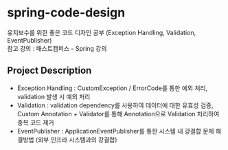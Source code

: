 # spring-code-design
유지보수를 위한 좋은 코드 디자인 공부 (Exception Handling, Validation, EventPublisher)                    
참고 강의 : 패스트캠퍼스 - Spring 강의                    

## Project Description
- Exception Handling : CustomException / ErrorCode를 통한 예외 처리, validation 발생 시 예외 처리
- Validation : validation dependency를 사용하여 데이터에 대한 유효성 검증, Custom Annotation + Validator를 통해 Annotation으로 Validation 처리하여 중복 코드 제거
- EventPublisher : ApplicationEventPublisher를 통한 시스템 내 강결합 문제 해결방법 (외부 인프라 시스템과의 강결합)

